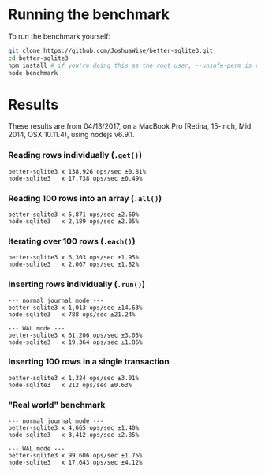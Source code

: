 # Running the benchmark

To run the benchmark yourself:
```bash
git clone https://github.com/JoshuaWise/better-sqlite3.git
cd better-sqlite3
npm install # if you're doing this as the root user, --unsafe-perm is required
node benchmark
```

# Results

These results are from 04/13/2017, on a MacBook Pro (Retina, 15-inch, Mid 2014, OSX 10.11.4), using nodejs v6.9.1.

### Reading rows individually (`.get()`)
```
better-sqlite3 x 138,926 ops/sec ±0.81%
node-sqlite3   x 17,738 ops/sec ±0.49%
```

### Reading 100 rows into an array (`.all()`)
```
better-sqlite3 x 5,871 ops/sec ±2.60%
node-sqlite3   x 2,189 ops/sec ±2.05%
```

### Iterating over 100 rows (`.each()`)
```
better-sqlite3 x 6,303 ops/sec ±1.95%
node-sqlite3   x 2,067 ops/sec ±1.82%
```

### Inserting rows individually (`.run()`)
```
--- normal journal mode ---
better-sqlite3 x 1,013 ops/sec ±14.63%
node-sqlite3   x 788 ops/sec ±21.24%

--- WAL mode ---
better-sqlite3 x 61,206 ops/sec ±3.05%
node-sqlite3   x 19,364 ops/sec ±1.86%
```

### Inserting 100 rows in a single transaction
```
better-sqlite3 x 1,324 ops/sec ±3.01%
node-sqlite3   x 212 ops/sec ±0.63%
```

### "Real world" benchmark
```
--- normal journal mode ---
better-sqlite3 x 4,665 ops/sec ±1.40%
node-sqlite3   x 3,412 ops/sec ±2.85%

--- WAL mode ---
better-sqlite3 x 99,606 ops/sec ±1.75%
node-sqlite3   x 17,643 ops/sec ±4.12%
```
